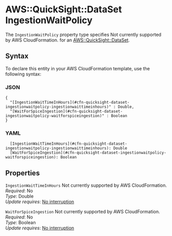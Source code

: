 # AWS::QuickSight::DataSet IngestionWaitPolicy<a name="aws-properties-quicksight-dataset-ingestionwaitpolicy"></a>

<a name="aws-properties-quicksight-dataset-ingestionwaitpolicy-description"></a>The `IngestionWaitPolicy` property type specifies Not currently supported by AWS CloudFormation\. for an [AWS::QuickSight::DataSet](aws-resource-quicksight-dataset.md)\.

## Syntax<a name="aws-properties-quicksight-dataset-ingestionwaitpolicy-syntax"></a>

To declare this entity in your AWS CloudFormation template, use the following syntax:

### JSON<a name="aws-properties-quicksight-dataset-ingestionwaitpolicy-syntax.json"></a>

```
{
  "[IngestionWaitTimeInHours](#cfn-quicksight-dataset-ingestionwaitpolicy-ingestionwaittimeinhours)" : Double,
  "[WaitForSpiceIngestion](#cfn-quicksight-dataset-ingestionwaitpolicy-waitforspiceingestion)" : Boolean
}
```

### YAML<a name="aws-properties-quicksight-dataset-ingestionwaitpolicy-syntax.yaml"></a>

```
  [IngestionWaitTimeInHours](#cfn-quicksight-dataset-ingestionwaitpolicy-ingestionwaittimeinhours): Double
  [WaitForSpiceIngestion](#cfn-quicksight-dataset-ingestionwaitpolicy-waitforspiceingestion): Boolean
```

## Properties<a name="aws-properties-quicksight-dataset-ingestionwaitpolicy-properties"></a>

`IngestionWaitTimeInHours`  <a name="cfn-quicksight-dataset-ingestionwaitpolicy-ingestionwaittimeinhours"></a>
Not currently supported by AWS CloudFormation\.  
*Required*: No  
*Type*: Double  
*Update requires*: [No interruption](https://docs.aws.amazon.com/AWSCloudFormation/latest/UserGuide/using-cfn-updating-stacks-update-behaviors.html#update-no-interrupt)

`WaitForSpiceIngestion`  <a name="cfn-quicksight-dataset-ingestionwaitpolicy-waitforspiceingestion"></a>
Not currently supported by AWS CloudFormation\.  
*Required*: No  
*Type*: Boolean  
*Update requires*: [No interruption](https://docs.aws.amazon.com/AWSCloudFormation/latest/UserGuide/using-cfn-updating-stacks-update-behaviors.html#update-no-interrupt)